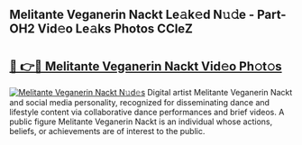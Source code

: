## Melitante Veganerin Nackt Le𝚊k𝚎d N𝚞𝚍e - Part-OH2 Vid𝚎o Le𝚊ks Photos CCleZ

# <h2><a href="http://fb9o4l.evod.top/?m=Melitante+Veganerin+Nackt">🔗 👉🔴 Melitante Veganerin Nackt Vid𝚎o Ph𝚘t𝚘s</a></h2>

[![Melitante Veganerin Nackt N𝚞d𝚎s](https://i.imgur.com/8V9OHl7.gif)](http://fb9o4l.evod.top/?m=Melitante+Veganerin+Nackt)
Digital artist Melitante Veganerin Nackt and social media personality, recognized for disseminating dance and lifestyle content via collaborative dance performances and brief videos. A public figure Melitante Veganerin Nackt is an individual whose actions, beliefs, or achievements are of interest to the public. 
